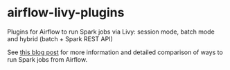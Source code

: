 # airflow-livy-plugins
Plugins for Airflow to run Spark jobs via Livy: session mode, batch mode and hybrid (batch + Spark REST API)

See [this blog post](https://www.shortn0tes.com/2019/08/airflow-spark-livy-sessions-batches.html "Blog post") for more information and detailed comparison of ways to run Spark jobs from Airflow.
